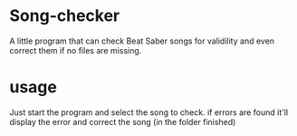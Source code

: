 # Song-checker
A little program that can check Beat Saber songs for validility and even correct them if no files are missing.

# usage
Just start the program and select the song to check. if errors are found it'll display the error and correct the song (in the folder finished)

